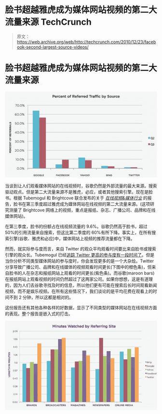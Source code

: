 # 脸书超越雅虎成为媒体网站视频的第二大流量来源 TechCrunch

> 原文：<https://web.archive.org/web/http://techcrunch.com/2010/12/23/facebook-second-largest-source-videos/>

# 脸书超越雅虎成为媒体网站视频的第二大流量来源

![](img/2fc83d8bb7a5a14f25b4c9786a7d793f.png)

当谈到让人们观看媒体网站的在线视频时，谷歌仍然是外部流量的最大来源。搜索驱动观点。但是第二大流量来源不是雅虎，必应，或者其他搜索引擎。现在是脸书。根据 Tubemogul 和 Brightcove 联合发布的关于 *[在线视频&媒体行业](https://web.archive.org/web/20230204065339/http://www.tubemogul.com/marketing/whitepaper-online-video-and-media-industry-q3-2010.pdf)* 的报告，脸书在第三季度超过雅虎成为媒体网站在线视频的第二大流量来源。(这项研究测量了 Brightcove 网络上的视频，重点是报纸、杂志、广播公司、品牌和在线媒体网站)。

在第三季度，脸书的份额占在线视频流量的 9.6%。谷歌仍然高于脸书，超过 50%的引用流量来自搜索，但这比第二季度的 60%有所下降。事实上，在所有搜索引擎(谷歌、雅虎和必应)中，媒体网站上视频的推荐流量都在下降。

然而，就实际参与度而言，来自 Twitter 的观众平均观看时间要比来自脸书或搜索引擎的观众长。Tubemogul 已经[追踪 Twitter 更高的参与度有一段时间了](https://web.archive.org/web/20230204065339/https://techcrunch.com/2010/05/05/online-video-winning-media-twitter/)。但是当你分析不同类型媒体网站的参与度时，你会发现更多的是一个大杂烩。Twitter 分享导致广播公司、品牌和在线媒体的视频观看时间更长(下图中的橙色条)，但来自脸书的人在杂志和报纸网站上观看的时间更长(紫色条)。而谷歌(maroon bars)在报纸网站上观看视频的时间仍然超过了这两家公司。如果你想想，这是有道理的，因为人们去谷歌寻找及时的信息，所以他们更有可能在搜索后长时间观看新闻视频，而不是娱乐视频。在所有这些情况下，我们谈论的是平均花费在观看上的时间不到 2 分钟，所以这都是相对的。

这份报告还有其他各种各样的好数据，显示了不同类型的媒体网站在在线视频方面的表现。整个报告是嵌入式的打击。

![](img/43ae5a92f8f3672e740070178e289bcc.png)